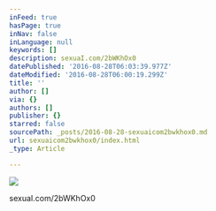 ```yaml
---
inFeed: true
hasPage: true
inNav: false
inLanguage: null
keywords: []
description: sexuaI.com/2bWKhOx0
datePublished: '2016-08-28T06:03:39.977Z'
dateModified: '2016-08-28T06:00:19.299Z'
title: ''
author: []
via: {}
authors: []
publisher: {}
starred: false
sourcePath: _posts/2016-08-28-sexuaicom2bwkhox0.md
url: sexuaicom2bwkhox0/index.html
_type: Article

---
```

![](https://the-grid-user-content.s3-us-west-2.amazonaws.com/8739d70c-bae1-4588-8062-ddcbae2b73bc.jpg)

sexuaI.com/2bWKhOx0